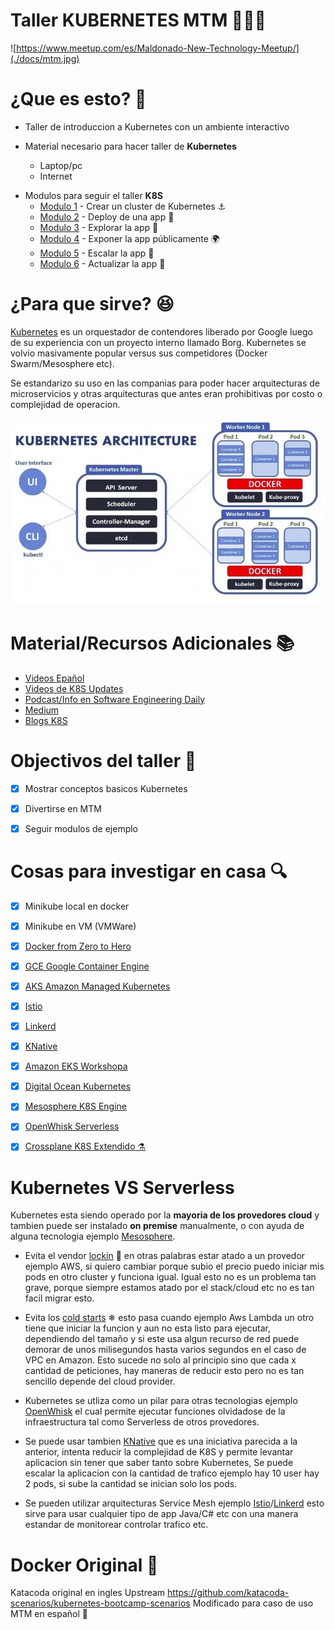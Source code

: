 # Taller KUBERNETES MTM 🔨🐳🚀 

![https://www.meetup.com/es/Maldonado-New-Technology-Meetup/](./docs/mtm.jpg)

# ¿Que es esto? :eyes:

* Taller de introduccion a Kubernetes con un ambiente interactivo

*  Material necesario para hacer taller de **Kubernetes**
   * Laptop/pc
   * Internet
+ Modulos para seguir el taller **K8S**
  + [Modulo 1](https://www.katacoda.com/santicomp2/scenarios/1) - Crear un cluster de Kubernetes ⚓
  + [Modulo 2](https://www.katacoda.com/santicomp2/scenarios/7) - Deploy de una app 🐳
  + [Modulo 3](https://www.katacoda.com/santicomp2/scenarios/4) - Explorar la app 👀
  + [Modulo 4](https://www.katacoda.com/santicomp2/scenarios/8) - Exponer la app públicamente 🌍
  + [Modulo 5](https://www.katacoda.com/santicomp2/scenarios/5) - Escalar la app 🚀
  + [Modulo 6](https://www.katacoda.com/santicomp2/scenarios/6) - Actualizar la app 🔨


# ¿Para que sirve? :satisfied:
[Kubernetes](https://kubernetes.io/es/) es un orquestador de contendores liberado por Google luego de su experiencia con un proyecto interno llamado Borg.
Kubernetes se volvio masivamente popular versus sus competidores (Docker Swarm/Mesosphere etc).

Se estandarizo su uso en las companias para poder hacer arquitecturas de microservicios y otras arquitecturas que antes eran prohibitivas por costo o complejidad de operacion.

![Arquitectura](./docs/k8sarquitecture.jpg)

# Material/Recursos Adicionales  📚
* [Videos Epañol](https://www.youtube.com/watch?v=tNHD8LO2cwM)
* [Videos de K8S Updates](https://www.youtube.com/channel/UCjQU5ZI2mHswy7OOsii_URg)
* [Podcast/Info en Software Engineering Daily](https://softwareengineeringdaily.com/?s=kubernetes)
* [Medium](https://medium.com/@marvin.soto/k8s-t%C3%A9cnicamente-explicados-da9b2748bcca)
* [Blogs K8S](https://learnk8s.io/blog/)


# Objectivos del taller :dart:
* [x]  Mostrar conceptos basicos Kubernetes
* [x]  Divertirse en MTM
* [x]  Seguir modulos de ejemplo



# Cosas para investigar en casa 🔍
* [x]  Minikube local en docker
* [x]  Minikube en VM (VMWare)
* [x]  [Docker from Zero to Hero](https://es.slideshare.net/fazalraja/docker-from-zero-to-hero-81492331)
* [x]  [GCE Google Container Engine](https://cloud.google.com/kubernetes-engine/?hl=es)
* [x]  [AKS Amazon Managed Kubernetes](https://aws.amazon.com/es/eks/)
* [x]  [Istio](https://istio.io/)
* [x]  [Linkerd](https://linkerd.io/)
* [x]  [KNative](https://cloud.google.com/knative/)
* [x]  [Amazon EKS Workshopa](https://eksworkshop.com/)
* [x]  [Digital Ocean Kubernetes](https://www.digitalocean.com/resources/kubernetes/)
* [x]  [Mesosphere K8S Engine](https://mesosphere.com/product/kubernetes-engine/)
* [x]  [OpenWhisk Serverless](https://openwhisk.apache.org/)
* [x]  [Crossplane K8S Extendido ⚗](https://crossplane.io/)



# Kubernetes VS Serverless

Kubernetes esta siendo operado por la **mayoria de los provedores cloud** y tambien puede ser instalado **on premise** manualmente, o con ayuda de alguna tecnologia ejemplo [Mesosphere](https://mesosphere.com/product/kubernetes-engine/).

+ Evita el vendor [lockin](https://techbeacon.com/enterprise-it/serverless-vendor-lock-should-you-be-worried) 🔑 en otras palabras estar atado a un provedor ejemplo AWS, si quiero cambiar porque subio el precio puedo iniciar mis pods en otro cluster y funciona igual.
Igual esto no es un problema tan grave, porque siempre estamos atado por el stack/cloud etc no es tan facil migrar esto.

+ Evita los [cold starts](https://mikhail.io/serverless/coldstarts/aws/) ❄ esto pasa cuando ejemplo Aws Lambda un otro tiene que iniciar la funcion y aun no esta listo para ejecutar, dependiendo del tamaño y si este usa algun recurso de red puede demorar de unos milisegundos hasta varios segundos en el caso de VPC en Amazon. Esto sucede no solo al principio sino que cada x cantidad de peticiones, hay maneras de reducir esto pero no es tan sencillo depende del cloud provider.

+ Kubernetes se utliza como un pilar para otras tecnologias ejemplo [OpenWhisk](https://openwhisk.apache.org/) el cual permite ejecutar funciones olvidadose de la infraestructura tal como Serverless de otros provedores.

+ Se puede usar tambien [KNative](https://cloud.google.com/knative/) que es una iniciativa parecida a la anterior, intenta reducir la complejidad de K8S y permite levantar aplicacion sin tener que saber tanto sobre Kubernetes, Se puede escalar la aplicacion con la cantidad de trafico ejemplo hay 10 user hay 2 pods, si sube la cantidad se inician solo los pods.

+ Se pueden utilizar arquitecturas Service Mesh ejemplo [Istio](https://istio.io/)/[Linkerd](https://linkerd.io/) esto sirve para usar cualquier tipo de app Java/C# etc con una manera estandar de monitorear controlar trafico etc.

# Docker Original :whale:

Katacoda original en ingles
Upstream https://github.com/katacoda-scenarios/kubernetes-bootcamp-scenarios
Modificado para caso de uso MTM en español :rocket:
